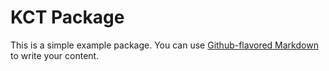# KCT Package

This is a simple example package. You can use
[Github-flavored Markdown](https://guides.github.com/features/mastering-markdown/)
to write your content.
